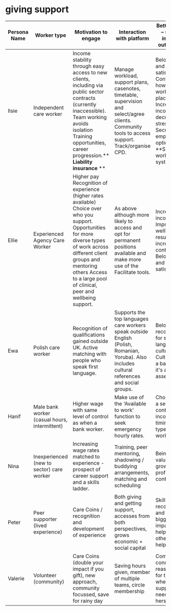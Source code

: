 # giving support



| Persona Name | **Worker type**                               | **Motivation to engage**                                                                                                                                                                                                                                    | **Interaction with platform**                                                                                                                      | **Better lives – social impact outcomes**                                                                                                                       | **Real needs /evidence**                                                                                                                                                                              |
| ------------ | --------------------------------------------- | ----------------------------------------------------------------------------------------------------------------------------------------------------------------------------------------------------------------------------------------------------------- | -------------------------------------------------------------------------------------------------------------------------------------------------- | --------------------------------------------------------------------------------------------------------------------------------------------------------------- | ----------------------------------------------------------------------------------------------------------------------------------------------------------------------------------------------------- |
| Ilsie        | Independent care worker                       | Income stability through easy access to new clients, including via public sector contracts (currently inaccessible). Team working avoids isolation Training opportunities, career progression.** **Liability insurance** **                                 | Manage workload, support plans, casenotes, timetable, supervision and select/agree clients. Community tools to access support. Track/organise CPD. | Belonging and job satisfaction. Control over how/when work takes place. Increased income, decreased stress. Secure employment options.** **Safe working systems | Feedback from our workshops and interviews. [State of Care](http://www.skillsforcare.org.uk/NMDS-SC-intelligence/NMDS-SC/Workforce-data-and-publications/State-of-the-adult-social-care-sector.aspx)  |
| Ellie        | Experienced Agency Care Worker                | Higher pay Recognition of experience (higher rates available) Choice over who you support. Opportunities for more diverse types of work across different client groups and mentoring others Access to a large pool of clinical, peer and wellbeing support. | As above although more likely to access and opt for permanent positions available and make more use of the Facilitate tools.                       | Increased income Improved wellbeing a result of increased control Belonging and job satisfaction.                                                               | As above                                                                                                                                                                                              |
| Ewa          | Polish care worker                            | Recognition of qualifications gained outside UK. Active matching with people who speak first language.                                                                                                                                                      | Supports the top languages care workers speak outside English (Polish, Romanian, Yoruba). Also includes cultural references and social groups.     | Belonging; recognised for skills, language, culture. Culture not a barrier, it's an asset.                                                                      |                                                                                                                                                                                                       |
| Hanif        | Male bank worker (casual hours, intermittent) | Higher wage with same level of control as when a bank worker.                                                                                                                                                                                               | Make use of the 'Available to work' function to seek emergency hourly rates.                                                                       | Choice and a sense of control over income and timings and type of work.                                                                                         |                                                                                                                                                                                                       |
| Nina         | Inexperienced (new to sector) care worker     | Increasing wage rates matched to experience - prospect of career support and a skills ladder.                                                                                                                                                               | Training, peer mentoring, shadowing / buddying arrangements, matching and scheduling                                                               | Being valued, growing in professional confidence                                                                                                                |                                                                                                                                                                                                       |
| Peter        | Peer supporter (lived experience)             | Care Coins / recognition and development of experience                                                                                                                                                                                                      | Both giving and getting support, accesses from both perspectives, grows economic + social capital                                                  | Skills recognised and valued, bigger impact in helping others and helping self                                                                                  |                                                                                                                                                                                                       |
| Valerie      | Volunteer (community)                         | Care Coins (double your impact if you gift), new approach, community focussed, save for rainy day                                                                                                                                                           | Saving hours given, member of multiple teams, circle membership                                                                                    | Community connection, reassurance for times when support needed for herself                                                                                     |                                                                                                                                                                                                       |
